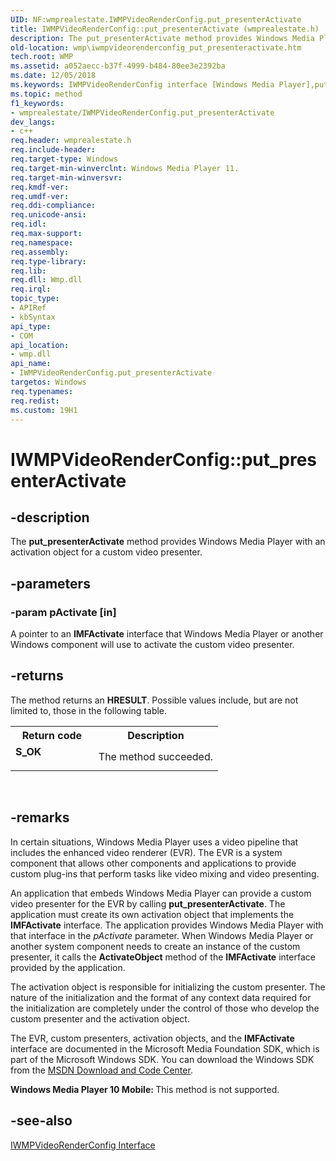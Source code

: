 ```yaml
---
UID: NF:wmprealestate.IWMPVideoRenderConfig.put_presenterActivate
title: IWMPVideoRenderConfig::put_presenterActivate (wmprealestate.h)
description: The put_presenterActivate method provides Windows Media Player with an activation object for a custom video presenter.
old-location: wmp\iwmpvideorenderconfig_put_presenteractivate.htm
tech.root: WMP
ms.assetid: a052aecc-b37f-4999-b484-80ee3e2392ba
ms.date: 12/05/2018
ms.keywords: IWMPVideoRenderConfig interface [Windows Media Player],put_presenterActivate method, IWMPVideoRenderConfig.put_presenterActivate, IWMPVideoRenderConfig::put_presenterActivate, IWMPVideoRenderConfigput_presenterActivate, put_presenterActivate, put_presenterActivate method [Windows Media Player], put_presenterActivate method [Windows Media Player],IWMPVideoRenderConfig interface, wmp.iwmpvideorenderconfig_put_presenteractivate, wmprealestate/IWMPVideoRenderConfig::put_presenterActivate
ms.topic: method
f1_keywords:
- wmprealestate/IWMPVideoRenderConfig.put_presenterActivate
dev_langs:
- c++
req.header: wmprealestate.h
req.include-header: 
req.target-type: Windows
req.target-min-winverclnt: Windows Media Player 11.
req.target-min-winversvr: 
req.kmdf-ver: 
req.umdf-ver: 
req.ddi-compliance: 
req.unicode-ansi: 
req.idl: 
req.max-support: 
req.namespace: 
req.assembly: 
req.type-library: 
req.lib: 
req.dll: Wmp.dll
req.irql: 
topic_type:
- APIRef
- kbSyntax
api_type:
- COM
api_location:
- wmp.dll
api_name:
- IWMPVideoRenderConfig.put_presenterActivate
targetos: Windows
req.typenames: 
req.redist: 
ms.custom: 19H1
---
```


# IWMPVideoRenderConfig::put_presenterActivate


## -description



The <b>put_presenterActivate</b> method provides Windows Media Player with an activation object for a custom video presenter.




## -parameters




### -param pActivate [in]

A pointer to an <b>IMFActivate</b> interface that Windows Media Player or another Windows component will use to activate the custom video presenter.


## -returns



The method returns an <b>HRESULT</b>. Possible values include, but are not limited to, those in the following table.

<table>
<tr>
<th>Return code</th>
<th>Description</th>
</tr>
<tr>
<td width="40%">
<dl>
<dt><b>S_OK</b></dt>
</dl>
</td>
<td width="60%">
The method succeeded.

</td>
</tr>
</table>
 




## -remarks



In certain situations, Windows Media Player uses a video pipeline that includes the enhanced video renderer (EVR). The EVR is a system component that allows other components and applications to provide custom plug-ins that perform tasks like video mixing and video presenting.

An application that embeds Windows Media Player can provide a custom video presenter for the EVR by calling <b>put_presenterActivate</b>. The application must create its own activation object that implements the <b>IMFActivate</b> interface. The application provides Windows Media Player with that interface in the <i>pActivate</i> parameter. When Windows Media Player or another system component needs to create an instance of the custom presenter, it calls the <b>ActivateObject</b> method of the <b>IMFActivate</b> interface provided by the application.

The activation object is responsible for initializing the custom presenter. The nature of the initialization and the format of any context data required for the initialization are completely under the control of those who develop the custom presenter and the activation object.

The EVR, custom presenters, activation objects, and the <b>IMFActivate</b> interface are documented in the Microsoft Media Foundation SDK, which is part of the Microsoft Windows SDK. You can download the Windows SDK from the <a href="http://go.microsoft.com/fwlink/p/?linkid=884">MSDN Download and Code Center</a>.

<b>Windows Media Player 10 Mobile: </b>This method is not supported.




## -see-also




<a href="https://docs.microsoft.com/windows/desktop/api/wmprealestate/nn-wmprealestate-iwmpvideorenderconfig">IWMPVideoRenderConfig Interface</a>
 

 

